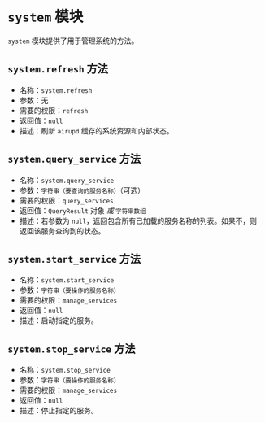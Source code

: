 # `system` 模块
`system` 模块提供了用于管理系统的方法。

## `system.refresh` 方法
- 名称：`system.refresh`
- 参数：无
- 需要的权限：`refresh`
- 返回值：`null`
- 描述：刷新 `airupd` 缓存的系统资源和内部状态。

## `system.query_service` 方法
- 名称：`system.query_service`
- 参数：`字符串（要查询的服务名称）`（可选）
- 需要的权限：`query_services`
- 返回值：`QueryResult` 对象 *或* `字符串数组`
- 描述：若参数为 `null`，返回包含所有已加载的服务名称的列表。如果不，则返回该服务查询到的状态。

## `system.start_service` 方法
- 名称：`system.start_service`
- 参数：`字符串（要操作的服务名称）`
- 需要的权限：`manage_services`
- 返回值：`null`
- 描述：启动指定的服务。

## `system.stop_service` 方法
- 名称：`system.stop_service`
- 参数：`字符串（要操作的服务名称）`
- 需要的权限：`manage_services`
- 返回值：`null`
- 描述：停止指定的服务。